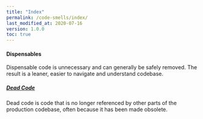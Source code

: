 ```yaml
---
title: "Index"
permalink: /code-smells/index/
last_modified_at: 2020-07-16
version: 1.0.0
toc: true
---
```

#### Dispensables
Dispensable code is unnecessary and can generally be safely removed. The result is a leaner, easier to navigate and
understand codebase.

##### [Dead Code](/code-smells/dispensables/dead-code/)
Dead code is code that is no longer referenced by other parts of the production codebase, often because it has been made
obsolete.